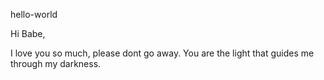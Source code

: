 hello-world

Hi Babe,

I love you so much, please dont go away.
You are the light that guides me through my darkness.


